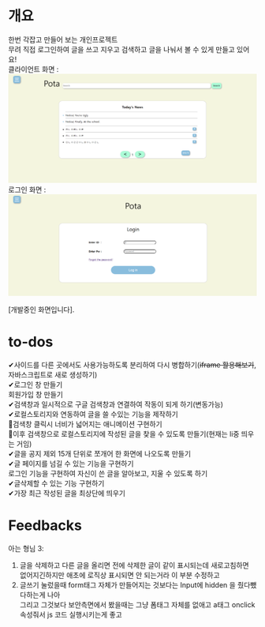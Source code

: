 # 개요

한번 각잡고 만들어 보는 개인프로젝트<br>
무려 직접 로그인하여 글을 쓰고 지우고 검색하고 글을 나눠서 볼 수 있게 만들고 있어요!<br>
클라이언트 화면 :
![클라이언트](./imgs/img1.png)
로그인 화면 :
![로그인 화면](./imgs/img2.png)

[개발중인 화면입니다].

# to-dos

✔사이드를 다른 곳에서도 사용가능하도록 분리하여 다시 병합하기(~~iframe 활용해보기~~, 자바스크립트로 새로 생성하기)<br>
✔로그인 창 만들기<br>
회원가입 창 만들기<br>
✔검색창과 일시적으로 구글 검색창과 연결하여 작동이 되게 하기(변동가능)<br>
✔로컬스토리지와 연동하여 글을 쓸 수있는 기능을 제작하기<br>
🔨검색창 클릭시 너비가 넓어지는 애니메이션 구현하기<br>
🔨이후 검색창으로 로컬스토리지에 작성된 글을 찾을 수 있도록 만들기(현재는 li중 띄우는 거임)<br>
✔글을 공지 제외 15개 단위로 쪼개어 한 화면에 나오도록 만들기<br>
✔글 페이지를 넘길 수 있는 기능을 구현하기<br>
로그인 기능을 구현하여 자신이 쓴 글을 알아보고, 지울 수 있도록 하기<br>
✔글삭제할 수 있는 기능 구현하기<br>
✔가장 최근 작성된 글을 최상단에 띄우기<br>

# Feedbacks

아는 형님 3:

1. 글을 삭제하고 다른 글을 올리면 전에 삭제한 글이 같이 표시되는데 새로고침하면 없어지긴하지만 애초에 로직상 표시되면 안 되는거라 이 부분 수정하고<br>
2. 글쓰기 눌렀을때 form태그 자체가 만들어지는 것보다는 Input에 hidden 을 줬다뺐다하는게 나아 <br>
   그리고 그것보다 보안측면에서 봤을때는 그냥 폼태그 자체를 없애고 a태그 onclick 속성줘서 js 코드 실행시키는게 좋고
